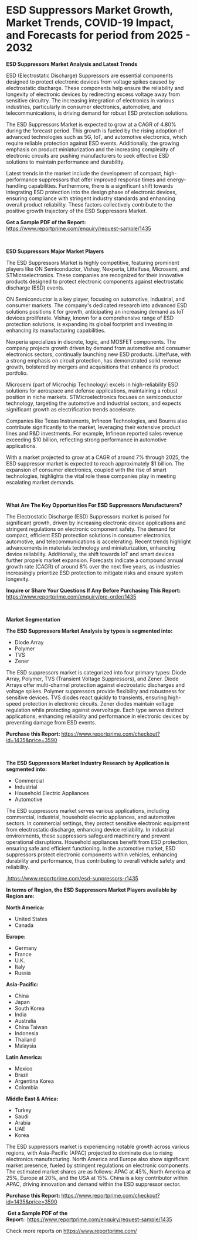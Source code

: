 <p><h1>ESD Suppressors Market Growth, Market Trends, COVID-19 Impact, and Forecasts for period from 2025 - 2032</h1></p><p><strong>ESD Suppressors Market Analysis and Latest Trends</strong></p>
<p><p>ESD (Electrostatic Discharge) Suppressors are essential components designed to protect electronic devices from voltage spikes caused by electrostatic discharge. These components help ensure the reliability and longevity of electronic devices by redirecting excess voltage away from sensitive circuitry. The increasing integration of electronics in various industries, particularly in consumer electronics, automotive, and telecommunications, is driving demand for robust ESD protection solutions.</p><p>The ESD Suppressors Market is expected to grow at a CAGR of 4.80% during the forecast period. This growth is fueled by the rising adoption of advanced technologies such as 5G, IoT, and automotive electronics, which require reliable protection against ESD events. Additionally, the growing emphasis on product miniaturization and the increasing complexity of electronic circuits are pushing manufacturers to seek effective ESD solutions to maintain performance and durability.</p><p>Latest trends in the market include the development of compact, high-performance suppressors that offer improved response times and energy-handling capabilities. Furthermore, there is a significant shift towards integrating ESD protection into the design phase of electronic devices, ensuring compliance with stringent industry standards and enhancing overall product reliability. These factors collectively contribute to the positive growth trajectory of the ESD Suppressors Market.</p></p>
<p><strong>Get a Sample PDF of the Report:&nbsp;</strong> <a href="https://www.reportprime.com/enquiry/request-sample/1435?utm_campaign=3072&utm_medium=2&utm_source=Github&utm_content=ia&utm_term=18032025&utm_id=esd-suppressors">https://www.reportprime.com/enquiry/request-sample/1435</a></p>
<p>&nbsp;</p>
<p><strong>ESD Suppressors Major Market Players</strong></p>
<p><p>The ESD Suppressors Market is highly competitive, featuring prominent players like ON Semiconductor, Vishay, Nexperia, Littelfuse, Microsemi, and STMicroelectronics. These companies are recognized for their innovative products designed to protect electronic components against electrostatic discharge (ESD) events.</p><p>ON Semiconductor is a key player, focusing on automotive, industrial, and consumer markets. The company's dedicated research into advanced ESD solutions positions it for growth, anticipating an increasing demand as IoT devices proliferate. Vishay, known for a comprehensive range of ESD protection solutions, is expanding its global footprint and investing in enhancing its manufacturing capabilities.</p><p>Nexperia specializes in discrete, logic, and MOSFET components. The company projects growth driven by demand from automotive and consumer electronics sectors, continually launching new ESD products. Littelfuse, with a strong emphasis on circuit protection, has demonstrated solid revenue growth, bolstered by mergers and acquisitions that enhance its product portfolio.</p><p>Microsemi (part of Microchip Technology) excels in high-reliability ESD solutions for aerospace and defense applications, maintaining a robust position in niche markets. STMicroelectronics focuses on semiconductor technology, targeting the automotive and industrial sectors, and expects significant growth as electrification trends accelerate.</p><p>Companies like Texas Instruments, Infineon Technologies, and Bourns also contribute significantly to the market, leveraging their extensive product lines and R&D investments. For example, Infineon reported sales revenue exceeding $10 billion, reflecting strong performance in automotive applications.</p><p>With a market projected to grow at a CAGR of around 7% through 2025, the ESD suppressor market is expected to reach approximately $1 billion. The expansion of consumer electronics, coupled with the rise of smart technologies, highlights the vital role these companies play in meeting escalating market demands.</p></p>
<p>&nbsp;</p>
<p><strong>What Are The Key Opportunities For ESD Suppressors Manufacturers?</strong></p>
<p><p>The Electrostatic Discharge (ESD) Suppressors market is poised for significant growth, driven by increasing electronic device applications and stringent regulations on electronic component safety. The demand for compact, efficient ESD protection solutions in consumer electronics, automotive, and telecommunications is accelerating. Recent trends highlight advancements in materials technology and miniaturization, enhancing device reliability. Additionally, the shift towards IoT and smart devices further propels market expansion. Forecasts indicate a compound annual growth rate (CAGR) of around 8% over the next five years, as industries increasingly prioritize ESD protection to mitigate risks and ensure system longevity.</p></p>
<p><strong>Inquire or Share Your Questions If Any Before Purchasing This Report:</strong> <a href="https://www.reportprime.com/enquiry/pre-order/1435?utm_campaign=3072&utm_medium=2&utm_source=Github&utm_content=ia&utm_term=18032025&utm_id=esd-suppressors">https://www.reportprime.com/enquiry/pre-order/1435</a></p>
<p>&nbsp;</p>
<p><strong>Market Segmentation</strong></p>
<p><strong>The ESD Suppressors Market Analysis by types is segmented into:</strong></p>
<p><ul><li>Diode Array</li><li>Polymer</li><li>TVS</li><li>Zener</li></ul></p>
<p><p>The ESD suppressors market is categorized into four primary types: Diode Array, Polymer, TVS (Transient Voltage Suppressors), and Zener. Diode Arrays offer multi-channel protection against electrostatic discharges and voltage spikes. Polymer suppressors provide flexibility and robustness for sensitive devices. TVS diodes react quickly to transients, ensuring high-speed protection in electronic circuits. Zener diodes maintain voltage regulation while protecting against overvoltage. Each type serves distinct applications, enhancing reliability and performance in electronic devices by preventing damage from ESD events.</p></p>
<p><strong>Purchase this Report:&nbsp;</strong><a href="https://www.reportprime.com/checkout?id=1435&price=3590&utm_campaign=3072&utm_medium=2&utm_source=Github&utm_content=ia&utm_term=18032025&utm_id=esd-suppressors">https://www.reportprime.com/checkout?id=1435&price=3590</a></p>
<p>&nbsp;</p>
<p><strong>The ESD Suppressors Market Industry Research by Application is segmented into:</strong></p>
<p><ul><li>Commercial</li><li>Industrial</li><li>Household Electric Appliances</li><li>Automotive</li></ul></p>
<p><p>The ESD suppressors market serves various applications, including commercial, industrial, household electric appliances, and automotive sectors. In commercial settings, they protect sensitive electronic equipment from electrostatic discharge, enhancing device reliability. In industrial environments, these suppressors safeguard machinery and prevent operational disruptions. Household appliances benefit from ESD protection, ensuring safe and efficient functioning. In the automotive market, ESD suppressors protect electronic components within vehicles, enhancing durability and performance, thus contributing to overall vehicle safety and reliability.</p></p>
<p><a href="https://www.reportprime.com/esd-suppressors-r1435?utm_campaign=3072&utm_medium=2&utm_source=Github&utm_content=ia&utm_term=18032025&utm_id=esd-suppressors">&nbsp;https://www.reportprime.com/esd-suppressors-r1435</a></p>
<p><strong>In terms of Region, the ESD Suppressors Market Players available by Region are:</strong></p>
<p>
    <p> <strong> North America: </strong>
        <ul>
            <li>United States</li>
            <li>Canada</li>
        </ul>
        </p> 
    <p> <strong> Europe: </strong>
        <ul>
            <li>Germany</li>
            <li>France</li>
            <li>U.K.</li>
            <li>Italy</li>
            <li>Russia</li>
        </ul>
        </p> 
    <p> <strong> Asia-Pacific: </strong>
        <ul>
            <li>China</li>
            <li>Japan</li>
            <li>South Korea</li>
            <li>India</li>
            <li>Australia</li>
            <li>China Taiwan</li>
            <li>Indonesia</li>
            <li>Thailand</li>
            <li>Malaysia</li>
        </ul>
        </p> 
    <p> <strong> Latin America: </strong>
        <ul>
            <li>Mexico</li>
            <li>Brazil</li>
            <li>Argentina Korea</li>
            <li>Colombia</li>
        </ul>
        </p> 
    <p> <strong> Middle East & Africa: </strong>
        <ul>
            <li>Turkey</li>
            <li>Saudi</li>
            <li>Arabia</li>
            <li>UAE</li>
            <li>Korea</li>
        </ul>
    </p>
    </p>
<p><p>The ESD suppressors market is experiencing notable growth across various regions, with Asia-Pacific (APAC) projected to dominate due to rising electronics manufacturing. North America and Europe also show significant market presence, fueled by stringent regulations on electronic components. The estimated market shares are as follows: APAC at 45%, North America at 25%, Europe at 20%, and the USA at 15%. China is a key contributor within APAC, driving innovation and demand within the ESD suppressor sector.</p></p>
<p><strong>Purchase this Report: </strong><a href="https://www.reportprime.com/checkout?id=1435&price=3590&utm_campaign=3072&utm_medium=2&utm_source=Github&utm_content=ia&utm_term=18032025&utm_id=esd-suppressors">https://www.reportprime.com/checkout?id=1435&price=3590</a></p>
<p>&nbsp;<strong>Get a Sample PDF of the Report:&nbsp;&nbsp;</strong><a href="https://www.reportprime.com/enquiry/request-sample/1435?utm_campaign=3072&utm_medium=2&utm_source=Github&utm_content=ia&utm_term=18032025&utm_id=esd-suppressors">https://www.reportprime.com/enquiry/request-sample/1435</a></p>
<p><strong></strong></p>
<p>Check more reports on <a href="https://www.reportprime.com/?utm_campaign=3072&utm_medium=2&utm_source=Github&utm_content=ia&utm_term=18032025&utm_id=esd-suppressors">https://www.reportprime.com/</a></p>